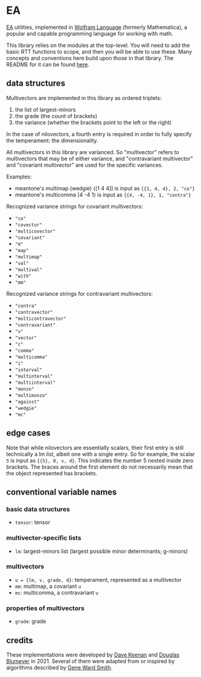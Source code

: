 # EA

[EA](https://en.xen.wiki/w/Intro_to_exterior_algebra_for_RTT) utilities, implemented in [Wolfram Language](https://www.wolfram.com/language/) (formerly Mathematica), a popular and capable programming language for working with math. 

This library relies on the modules at the top-level. You will need to add the basic RTT functions to scope, and then you will be able to use these. Many concepts and conventions here build upon those in that library. The README for it can be found [here](https://github.com/cmloegcmluin/RTT/blob/main/README.md).

## data structures

Multivectors are implemented in this library as ordered triplets:

1. the list of largest-minors
2. the grade (the count of brackets)
3. the variance (whether the brackets point to the left or the right)

In the case of nilovectors, a fourth entry is required in order to fully specify the temperament: the dimensionality.

All multivectors in this library are varianced. So "multivector" refers to multivectors that may be of either variance, and "contravariant multivector" and "covariant multivector" are used for the specific variances.

Examples:

* meantone's multimap (wedgie) ⟨⟨1 4 4]] is input as `{{1, 4, 4}, 2, "co"}`
* meantone's multicomma [4 -4 1⟩ is input as `{{4, -4, 1}, 1, "contra"}`

Recognized variance strings for covariant multivectors:
* `"co"`
* `"covector"`
* `"multicovector"`
* `"covariant"`
* `"m"`
* `"map"`
* `"multimap"`
* `"val"`
* `"multival"`
* `"with"`
* `"mm"`

Recognized variance strings for contravariant multivectors:
* `"contra"`
* `"contravector"`
* `"multicontravector"`
* `"contravariant"`
* `"v"`
* `"vector"`
* `"c"`
* `"comma"`
* `"multicomma"`
* `"i"`
* `"interval"`
* `"multinterval"`
* `"multiinterval"`
* `"monzo"`
* `"multimonzo"`
* `"against"`
* `"wedgie"`
* `"mc"`

## edge cases

Note that while nilovectors are essentially scalars, their first entry is still technically a lm *list*, albeit one with a single entry. So for example, the scalar `5` is input as `{{5}, 0, v, d}`. This indicates the number 5 nested inside zero brackets. The braces around the first element do not necessarily mean that the object represented has brackets.

## conventional variable names

### basic data structures

* `tensor`: tensor

### multivector-specific lists

* `lm`: largest-minors list (largest possible minor determinants; g-minors)

### multivectors

* `u = {lm, v, grade, d}`: temperament, represented as a multivector
* `mm`: multimap, a covariant `u`
* `mc`: multicomma, a contravariant `u`

### properties of multivectors

* `grade`: grade

## credits

These implementations were developed by [Dave Keenan](https://en.xen.wiki/w/Dave_Keenan) and [Douglas Blumeyer](https://en.xen.wiki/w/Douglas_Blumeyer) in 2021. Several of them were adapted from or inspired by algorithms described by [Gene Ward Smith](https://en.xen.wiki/w/Gene_Ward_Smith).
